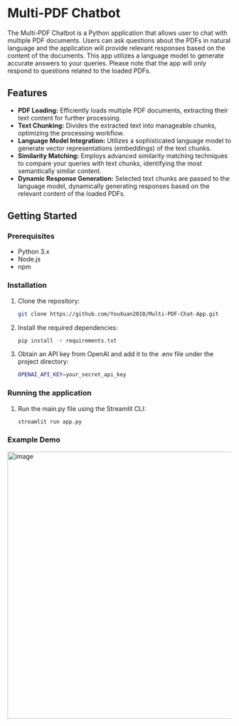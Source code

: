 # Multi-PDF Chatbot

The Multi-PDF Chatbot is a Python application that allows user to chat with multiple PDF documents. Users can ask questions about the PDFs in natural language and the application will provide relevant responses based on the content of the documents. This app utilizes a language model to generate accurate answers to your queries. Please note that the app will only respond to questions related to the loaded PDFs.

## Features

- **PDF Loading:** Efficiently loads multiple PDF documents, extracting their text content for further processing.
- **Text Chunking:** Divides the extracted text into manageable chunks, optimizing the processing workflow.
- **Language Model Integration:** Utilizes a sophisticated language model to generate vector representations (embeddings) of the text chunks.
- **Similarity Matching:** Employs advanced similarity matching techniques to compare your queries with text chunks, identifying the most semantically similar content.
- **Dynamic Response Generation:** Selected text chunks are passed to the language model, dynamically generating responses based on the relevant content of the loaded PDFs.

## Getting Started

### Prerequisites

- Python 3.x
- Node.js
- npm

### Installation

1. Clone the repository:

   ```bash
   git clone https://github.com/YouXuan2010/Multi-PDF-Chat-App.git
   ```

2. Install the required dependencies:
   ```bash
   pip install -r requirements.txt
   ```
   
3. Obtain an API key from OpenAI and add it to the .env file under the project directory:
   ```bash
   OPENAI_API_KEY=your_secret_api_key
   ```

### Running the application

1. Run the main.py file using the Streamlit CLI:
   ```bash
   streamlit run app.py
   ```
### Example Demo

<img width="600" alt="image" src="https://github.com/YouXuan2010/Multi-PDF-Chat-App/assets/100280753/6df32cff-2ef5-469a-b26f-e2606d6590e7">

